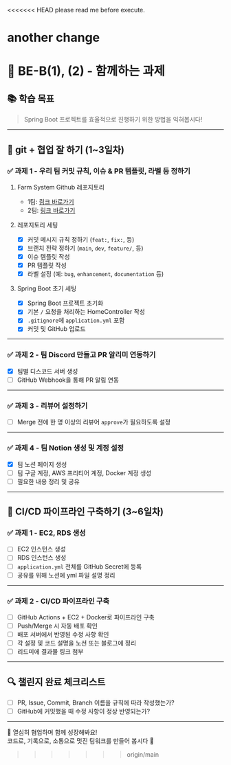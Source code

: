 <<<<<<< HEAD
please read me before execute.

another change
=======

# 🌾 BE-B(1), (2) - 함께하는 과제

## 📚 학습 목표

> Spring Boot 프로젝트를 효율적으로 진행하기 위한 방법을 익혀봅시다!

---

## 🧩 git + 협업 잘 하기 (1~3일차)

### ✅ 과제 1 - 우리 팀 커밋 규칙, 이슈 & PR 템플릿, 라벨 등 정하기

1. Farm System Github 레포지토리
    - 1팀: [링크 바로가기](https://github.com/DguFarmSystem/4th-security-be-b1-study)
    - 2팀: [링크 바로가기](https://github.com/DguFarmSystem/4th-security-be-b2-study)

2. 레포지토리 세팅
    - [x] 커밋 메시지 규칙 정하기 (`feat:`, `fix:`, 등)
    - [x] 브랜치 전략 정하기 (`main`, `dev`, `feature/`, 등)
    - [x] 이슈 템플릿 작성
    - [x] PR 템플릿 작성
    - [x] 라벨 설정 (예: `bug`, `enhancement`, `documentation` 등)

3. Spring Boot 초기 세팅
    - [x] Spring Boot 프로젝트 초기화
    - [x] 기본 `/` 요청을 처리하는 HomeController 작성
    - [x] `.gitignore`에 `application.yml` 포함
    - [x] 커밋 및 GitHub 업로드

---

### ✅ 과제 2 - 팀 Discord 만들고 PR 알리미 연동하기

- [x] 팀별 디스코드 서버 생성
- [ ] GitHub Webhook을 통해 PR 알림 연동

---

### ✅ 과제 3 - 리뷰어 설정하기

- [ ] Merge 전에 한 명 이상의 리뷰어 `approve`가 필요하도록 설정

---

### ✅ 과제 4 - 팀 Notion 생성 및 계정 설정

- [x] 팀 노션 페이지 생성
- [ ] 팀 구글 계정, AWS 프리티어 계정, Docker 계정 생성
- [ ] 필요한 내용 정리 및 공유

---

## 🚀 CI/CD 파이프라인 구축하기 (3~6일차)

### ✅ 과제 1 - EC2, RDS 생성

- [ ] EC2 인스턴스 생성
- [ ] RDS 인스턴스 생성
- [ ] `application.yml` 전체를 GitHub Secret에 등록
- [ ] 공유를 위해 노션에 yml 파일 설명 정리

---

### ✅ 과제 2 - CI/CD 파이프라인 구축

- [ ] GitHub Actions + EC2 + Docker로 파이프라인 구축
- [ ] Push/Merge 시 자동 배포 확인
- [ ] 배포 서버에서 반영된 수정 사항 확인
- [ ] 각 설정 및 코드 설명을 노션 또는 블로그에 정리
- [ ] 리드미에 결과물 링크 첨부

---

## 🔍 챌린지 완료 체크리스트

- [ ] PR, Issue, Commit, Branch 이름을 규칙에 따라 작성했는가?
- [ ] GitHub에 커밋했을 때 수정 사항이 정상 반영되는가?

---

🎉 열심히 협업하며 함께 성장해봐요!  
코드로, 기록으로, 소통으로 멋진 팀워크를 만들어 봅시다 💪
> > > > > > > origin/main
